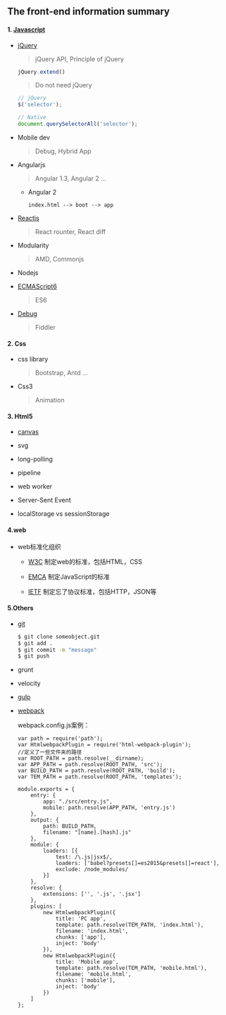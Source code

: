 ## The front-end information summary

#### 1. [Javascript](./javascripts)

* [jQuery](./jQuery)

  > jQuery API,  Principle of jQuery
  
    ```js
    jQuery.extend()
    ```

  > Do not need jQuery

    ```js
    // jQuery
    $('selector');
    
    // Native
    document.querySelectorAll('selector');
    ```

* Mobile dev

  > Debug, Hybrid App

* Angularjs

  > Angular 1.3, Angular 2 ...
  
  - Angular 2
    
    `index.html --> boot --> app`

* [Reactjs](./React)

  > React rounter, React diff

* Modularity

  > AMD, Commonjs

* Nodejs

* [ECMAScript6](javascripts/ECMAScript)
  > ES6

* [Debug](front-end/debug/)
  > Fiddler

#### 2. Css

* css library
  > Bootstrap, Antd ...

* Css3
  > Animation

#### 3. Html5

* [canvas](canvas)

* svg

* long-polling

* pipeline

* web worker

* Server-Sent Event

* localStorage vs sessionStorage

#### 4.web

  * web标准化组织
  
    - [W3C](http://www.w3.org)  制定web的标准，包括HTML，CSS
    
    - [EMCA](http://www.ecma-international.org) 制定JavaScript的标准
    
    - [IETF](https://www.ietf.org)  制定忘了协议标准，包括HTTP，JSON等 

#### 5.Others

* [git](team/git)
  
  ```cmd
  $ git clone someobject.git
  $ git add .
  $ git commit -m "message"
  $ git push
  ```

* grunt

* velocity

* [gulp](structure/gulp/)

* [webpack](structure/)  
  
  webpack.config.js案例：  

  ```
  var path = require('path');
  var HtmlwebpackPlugin = require('html-webpack-plugin');
  //定义了一些文件夹的路径
  var ROOT_PATH = path.resolve(__dirname);
  var APP_PATH = path.resolve(ROOT_PATH, 'src');
  var BUILD_PATH = path.resolve(ROOT_PATH, 'build');
  var TEM_PATH = path.resolve(ROOT_PATH, 'templates');
  
  module.exports = {
      entry: {
          app: "./src/entry.js",
          mobile: path.resolve(APP_PATH, 'entry.js')
      },
      output: {
          path: BUILD_PATH,
          filename: "[name].[hash].js"
      },
      module: {
          loaders: [{
              test: /\.js|jsx$/,
              loaders: ['babel?presets[]=es2015&presets[]=react'],
              exclude: /node_modules/
          }]
      },
      resolve: {
          extensions: ['', '.js', '.jsx']
      },
      plugins: [
          new HtmlwebpackPlugin({
              title: 'PC app',
              template: path.resolve(TEM_PATH, 'index.html'),
              filename: 'index.html',
              chunks: ['app'],
              inject: 'body'
          }),
          new HtmlwebpackPlugin({
              title: 'Mobile app',
              template: path.resolve(TEM_PATH, 'mobile.html'),
              filename: 'mobile.html',
              chunks: ['mobile'],
              inject: 'body'
          })
      ]
  };

  ```

